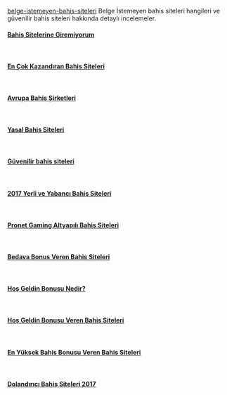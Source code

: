 <a href="http://bahis.siteleri.co/belge-istemeyen/" title="belge istemeyen bahis siteleri">belge-istemeyen-bahis-siteleri</a>
Belge İstemeyen bahis siteleri hangileri ve güvenilir bahis siteleri hakkında detaylı incelemeler.

<h4><a href="http://bahis.siteleri.co/bahis-sitelerine-giremiyorum/" title="bahis sitelerine giremiyorum">Bahis Sitelerine Giremiyorum</a></h4><br />
<h4><a href="http://bahis.siteleri.co/en-cok-kazandiran/" title="En Çok Kazandıran Bahis Siteleri">En Çok Kazandıran Bahis Siteleri</a></h4><br />
<h4><a href="http://bahis.siteleri.co/avrupa/" title="Avrupa Bahis Şirketleri">Avrupa Bahis Şirketleri</a></h4><br />
<h4><a href="http://bahis.siteleri.co/yasal-bahis-siteleri/" title="Yasal Bahis Siteleri">Yasal Bahis Siteleri</a></h4><br />
<h4><a href="http://bahis.siteleri.co/guvenilir/" title="Güvenilir bahis siteleri">Güvenilir bahis siteleri</a></h4><br />
<h4><a href="http://bahis.siteleri.co/2017-yerli-ve-yabanci-bahis-siteleri/" title="2017 Yerli ve Yabancı Bahis Siteleri">2017 Yerli ve Yabancı Bahis Siteleri</a></h4><br />
<h4><a href="http://bahis.siteleri.co/pronetgaming-altyapili/" title="Pronet Gaming Altyapılı Bahis Siteleri">Pronet Gaming Altyapılı Bahis Siteleri</a></h4><br />
<h4><a href="http://bahis.siteleri.co/bedava-bonus-veren/" title="Bedava Bonus Veren Bahis Siteleri">Bedava Bonus Veren Bahis Siteleri</a></h4><br />
<h4><a href="http://bahis.siteleri.co/hos-geldin-bonusu-nedir/" title="Hoş Geldin Bonusu Nedir?">Hoş Geldin Bonusu Nedir?</a></h4><br />
<h4><a href="http://bahis.siteleri.co/hos-geldin-bonusu-veren/" title="Hoş Geldin Bonusu Veren Bahis Siteleri">Hoş Geldin Bonusu Veren Bahis Siteleri</a></h4><br />
<h4><a href="http://bahis.siteleri.co/en-yuksek-bahis-bonusu-veren/" title="En Yüksek Bahis Bonusu Veren Bahis Siteleri">En Yüksek Bahis Bonusu Veren Bahis Siteleri</a></h4><br />
<h4><a href="http://bahis.siteleri.co/dolandirici/" title="Dolandırıcı Bahis Siteleri 2017">Dolandırıcı Bahis Siteleri 2017</a></h4><br />

